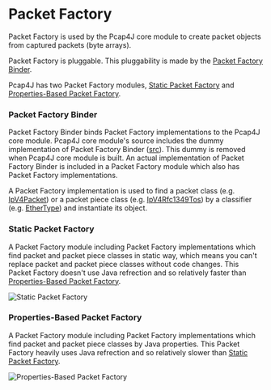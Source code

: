 Packet Factory
==============

Packet Factory is used by the Pcap4J core module to create packet objects from captured packets (byte arrays).

Packet Factory is pluggable. This pluggability is made by the [Packet Factory Binder](#packet-factory-binder).

Pcap4J has two Packet Factory modules, [Static Packet Factory](#static-packet-factory) and [Properties-Based Packet Factory](#properties-based-packet-factory).

### Packet Factory Binder ###
Packet Factory Binder binds Packet Factory implementations to the Pcap4J core module.
Pcap4J core module's source includes the dummy implementation of Packet Factory Binder ([src](https://github.com/kaitoy/pcap4j/blob/master/pcap4j-core/src/main/java/org/pcap4j/packet/factory/PacketFactoryBinder.java)).
This dummy is removed when Pcap4J core module is built.
An actual implementation of Packet Factory Binder is included in a Packet Factory module which also has Packet Factory implementations.

A Packet Factory implementation is used to find a packet class (e.g. [IpV4Packet](https://github.com/kaitoy/pcap4j/blob/master/pcap4j-core/src/main/java/org/pcap4j/packet/IpV4Packet.java))
or a packet piece class (e.g. [IpV4Rfc1349Tos](https://github.com/kaitoy/pcap4j/blob/master/pcap4j-core/src/main/java/org/pcap4j/packet/IpV4Rfc1349Tos.java))
by a classifier (e.g. [EtherType](https://github.com/kaitoy/pcap4j/blob/master/pcap4j-core/src/main/java/org/pcap4j/packet/namednumber/EtherType.java))
and instantiate its object.

### Static Packet Factory ###
A Packet Factory module including Packet Factory implementations which find packet and packet piece classes in static way,
which means you can't replace packet and packet piece classes without code changes.
This Packet Factory doesn't use Java refrection and so relatively faster than [Properties-Based Packet Factory](#properties-based-packet-factory).

<img alt="Static Packet Factory" title="Static Packet Factory" src="https://github.com/kaitoy/pcap4j/raw/master/www/images/staticPacketFactory.png" />

### Properties-Based Packet Factory ###
A Packet Factory module including Packet Factory implementations which find packet and packet piece classes by Java properties.
This Packet Factory heavily uses Java refrection and so relatively slower than [Static Packet Factory](#static-packet-factory).

<img alt="Properties-Based Packet Factory" title="Properties-Based Packet Factory" src="https://github.com/kaitoy/pcap4j/raw/master/www/images/propertiesBasedPacketFactory.png" />
